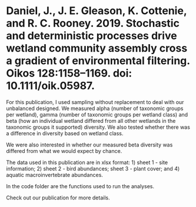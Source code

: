 # Daniel, J., J. E. Gleason, K. Cottenie, and R. C. Rooney. 2019. Stochastic and deterministic processes drive wetland community assembly cross a gradient of environmental filtering. Oikos 128:1158–1169. doi: 10.1111/oik.05987.
  
For this publication, I used sampling without replacement to deal with our unbalanced designed. We measured alpha (number of taxonomic groups per wetland), gamma (number of taxonomic groups per wetland class) and beta (how an individual wetland differed from all other wetlands in the taxonomic groups it supported) diversity. We also tested whether there was a difference in diversity based on wetland class.

We were also interested in whether our measured beta diversity was differed from what we would expect by chance.

The data used in this publication are in xlsx format: 1) sheet 1 -  site information; 2) sheet 2 - bird abundances; sheet 3 - plant cover; and 4) aquatic macroinvertebrate abundances.

In the code folder are the functions used to run the analyses.

Check out our publication for more details.
